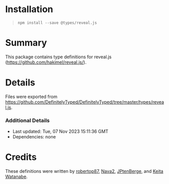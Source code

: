 # Installation
> `npm install --save @types/reveal.js`

# Summary
This package contains type definitions for reveal.js (https://github.com/hakimel/reveal.js/).

# Details
Files were exported from https://github.com/DefinitelyTyped/DefinitelyTyped/tree/master/types/reveal.js.

### Additional Details
 * Last updated: Tue, 07 Nov 2023 15:11:36 GMT
 * Dependencies: none

# Credits
These definitions were written by [robertop87](https://github.com/robertop87), [Nava2](https://github.com/Nava2), [JPtenBerge](https://github.com/JPtenBerge), and [Keita Watanabe](https://github.com/kwatanwa17).
